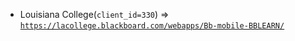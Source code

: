  - Louisiana College(`client_id=330`) => [`https://lacollege.blackboard.com/webapps/Bb-mobile-BBLEARN/`](https://lacollege.blackboard.com/webapps/Bb-mobile-BBLEARN/)
